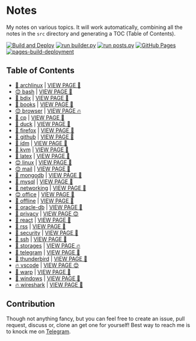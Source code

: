 # Notes

My notes on various topics. It will work automatically, combining all the notes in the `src` directory and generating a TOC (Table of Contents).

[![Build and Deploy](https://github.com/SharafatKarim/notes/actions/workflows/action.yml/badge.svg)](https://github.com/SharafatKarim/notes/actions/workflows/action.yml)
[![run builder.py](https://github.com/SharafatKarim/notes/actions/workflows/action.yml/badge.svg)](https://github.com/SharafatKarim/notes/actions/workflows/action.yml)
[![run posts.py](https://github.com/SharafatKarim/notes/actions/workflows/posts.yml/badge.svg)](https://github.com/SharafatKarim/notes/actions/workflows/posts.yml)
[![GitHub Pages](https://github.com/SharafatKarim/notes/actions/workflows/gh-pages.yml/badge.svg)](https://github.com/SharafatKarim/notes/actions/workflows/gh-pages.yml)
[![pages-build-deployment](https://github.com/SharafatKarim/notes/actions/workflows/pages/pages-build-deployment/badge.svg)](https://github.com/SharafatKarim/notes/actions/workflows/pages/pages-build-deployment)


## Table of Contents

- [🌟 archlinux](src/archlinux.md) | <a href='https://sharafat.is-a.dev/notes/archlinux' target='_blank'>VIEW PAGE 🍕</a>
- [😊 bash](src/bash.md) | <a href='https://sharafat.is-a.dev/notes/bash' target='_blank'>VIEW PAGE 🚀</a>
- [🚀 bdix](src/bdix.md) | <a href='https://sharafat.is-a.dev/notes/bdix' target='_blank'>VIEW PAGE 🤖</a>
- [🌟 books](src/books.md) | <a href='https://sharafat.is-a.dev/notes/books' target='_blank'>VIEW PAGE 👾</a>
- [😊 browser](src/browser.md) | <a href='https://sharafat.is-a.dev/notes/browser' target='_blank'>VIEW PAGE 🔥</a>
- [👾 cp](src/cp.md) | <a href='https://sharafat.is-a.dev/notes/cp' target='_blank'>VIEW PAGE 🌟</a>
- [🤖 duck](src/duck.md) | <a href='https://sharafat.is-a.dev/notes/duck' target='_blank'>VIEW PAGE 👾</a>
- [🌟 firefox](src/firefox.md) | <a href='https://sharafat.is-a.dev/notes/firefox' target='_blank'>VIEW PAGE 🍕</a>
- [🚀 github](src/github.md) | <a href='https://sharafat.is-a.dev/notes/github' target='_blank'>VIEW PAGE 🍕</a>
- [🎸 idm](src/idm.md) | <a href='https://sharafat.is-a.dev/notes/idm' target='_blank'>VIEW PAGE 🤖</a>
- [🚀 kvm](src/kvm.md) | <a href='https://sharafat.is-a.dev/notes/kvm' target='_blank'>VIEW PAGE 🚀</a>
- [🤖 latex](src/latex.md) | <a href='https://sharafat.is-a.dev/notes/latex' target='_blank'>VIEW PAGE 🤖</a>
- [😊 linux](src/linux.md) | <a href='https://sharafat.is-a.dev/notes/linux' target='_blank'>VIEW PAGE 🎉</a>
- [😊 mail](src/mail.md) | <a href='https://sharafat.is-a.dev/notes/mail' target='_blank'>VIEW PAGE 🎸</a>
- [🍕 mongodb](src/mongodb.md) | <a href='https://sharafat.is-a.dev/notes/mongodb' target='_blank'>VIEW PAGE 👾</a>
- [🚀 mysql](src/mysql.md) | <a href='https://sharafat.is-a.dev/notes/mysql' target='_blank'>VIEW PAGE 🚀</a>
- [👾 networking](src/networking.md) | <a href='https://sharafat.is-a.dev/notes/networking' target='_blank'>VIEW PAGE 🌈</a>
- [😊 office](src/office.md) | <a href='https://sharafat.is-a.dev/notes/office' target='_blank'>VIEW PAGE 🎉</a>
- [🎉 offline](src/offline.md) | <a href='https://sharafat.is-a.dev/notes/offline' target='_blank'>VIEW PAGE 🎉</a>
- [🤖 oracle-db](src/oracle-db.md) | <a href='https://sharafat.is-a.dev/notes/oracle-db' target='_blank'>VIEW PAGE 🌈</a>
- [🎉 privacy](src/privacy.md) | <a href='https://sharafat.is-a.dev/notes/privacy' target='_blank'>VIEW PAGE 😊</a>
- [🌟 react](src/react.md) | <a href='https://sharafat.is-a.dev/notes/react' target='_blank'>VIEW PAGE 🌈</a>
- [🎸 rss](src/rss.md) | <a href='https://sharafat.is-a.dev/notes/rss' target='_blank'>VIEW PAGE 🎉</a>
- [🌈 security](src/security.md) | <a href='https://sharafat.is-a.dev/notes/security' target='_blank'>VIEW PAGE 🌈</a>
- [🌈 ssh](src/ssh.md) | <a href='https://sharafat.is-a.dev/notes/ssh' target='_blank'>VIEW PAGE 🍕</a>
- [🤖 storages](src/storages.md) | <a href='https://sharafat.is-a.dev/notes/storages' target='_blank'>VIEW PAGE 🔥</a>
- [🎸 telegram](src/telegram.md) | <a href='https://sharafat.is-a.dev/notes/telegram' target='_blank'>VIEW PAGE 🚀</a>
- [🎸 thunderbird](src/thunderbird.md) | <a href='https://sharafat.is-a.dev/notes/thunderbird' target='_blank'>VIEW PAGE 🌟</a>
- [🔥 vscode](src/vscode.md) | <a href='https://sharafat.is-a.dev/notes/vscode' target='_blank'>VIEW PAGE 😊</a>
- [👾 warp](src/warp.md) | <a href='https://sharafat.is-a.dev/notes/warp' target='_blank'>VIEW PAGE 🎉</a>
- [👾 windows](src/windows.md) | <a href='https://sharafat.is-a.dev/notes/windows' target='_blank'>VIEW PAGE 🌟</a>
- [🔥 wireshark](src/wireshark.md) | <a href='https://sharafat.is-a.dev/notes/wireshark' target='_blank'>VIEW PAGE 🤖</a>

## Contribution

Though not anything fancy, but you can feel free to create an issue, pull request, discuss or, clone an get one for yourself!
Best way to reach me is to knock me on [Telegram](https://t.me/SharafatKarim).

